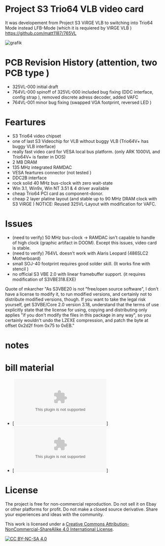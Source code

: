 # Project  S3 Trio64 VLB  video card
It was developement from Project S3 ViRGE VLB   to switching into Trio64 Mode instead  LFB-Mode (which it is requiered by VIRGE VLB )
https://github.com/matt1187/765VL

![grafik](https://github.com/matt1187/764VL/assets/155289528/fb30cfb3-c5dd-4119-bc6e-0a928e994fff)


# PCB Revision History  (attention, two PCB type )
- 325VL-000 initial draft
- 764VL-000 spinoff of 325VL-000 included bug fixing (DDC interface, config strap ), removed discrete adress decoder, added VAFC
- 764VL-001 minor bug fixing (swapped VGA footprint, reversed LED )

# Feartures
- S3 Trio64 video chipset
- one of last S3 Videochip for VLB without buggy VLB (Trio64V+ has buggy VLB interface)
- really fast video card for VESA local bus platform. (only ARK 1000VL and Trio64V+ is faster in DOS)
- 2 MB DRAM
- 135 MHz integrated RAMDAC
- VESA feartures connector (not tested )
- DDC2B interface
- rock solid  40 MHz bus-clock with zero wait-state
- Win 3.1, Win9x, Win NT 3.51 & 4 driver available
- cheap Trio64 PCI card as component-donor.
- cheap 2 layer platine layout (and stable up to 90 MHz DRAM clock with S3 ViRGE ) NOTICE: Reused 325VL-Layout with modification for VAFC.
  
# Issues 
- (need to verify) 50 MHz bus-clock -> RAMDAC isn't capable to handle of high clock (graphic artifact in DOOM). Except this issues,  video card is stable.
- (need to verify) 764VL doesn't work with Alaris Leopard (486SLC2 Motherboard) 
- small SOJ-40 footprint requires good solder skill. (It works fine with stencil )
- no official S3 VBE 2.0  with linear framebuffer support. (it requires modification of S3VBE318.EXE)

Quote of mkarcher "As S3VBE20 is not "free/open source software", I don't have a license to modify it, to run modified versions, and certainly not to distribute modified versions, though. If you want to take the legal risk yourself, get S3VBE/Core 2.0 version 3.18, understand that the terms of use explicitly state that the license for using, copying and distributing only applies "if you don't modify the files in this package in any way", so you certainly wouldn't undo the LZEXE compression, and patch the byte at offset 0x2d2f from 0x75 to 0xEB."

# notes

# bill material

- [![csv-file ](https://github.com/matt1187/764VL/blob/main/Gerber/764VL-001.csv)]
- [![gerber-file ](https://github.com/matt1187/764VL/blob/main/Gerber/764VL-001.zip)]

 # License
The project is free for non-commercial reproduction. Do not sell it on Ebay or other platforms for profit. Do not make a closed source derivative. Share your experiences and ideas with the community.

This work is licensed under a [Creative Commons Attribution-NonCommercial-ShareAlike 4.0 International License][cc-by-nc-sa].

[![CC BY-NC-SA 4.0][cc-by-nc-sa-image]][cc-by-nc-sa]

[cc-by-nc-sa]: http://creativecommons.org/licenses/by-nc-sa/4.0/
[cc-by-nc-sa-image]: https://licensebuttons.net/l/by-nc-sa/4.0/88x31.png

